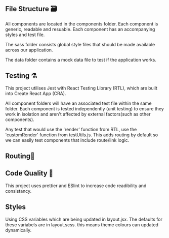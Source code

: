 ## File Structure 🗃

All components are located in the components folder. Each component is generic, readable and resuable. Each component has an accompanying styles and test file.

The sass folder consists global style files that should be made available across our application.

The data folder contains a mock data file to test if the application works.

## Testing ⚗️

This project utilises Jest with React Testing Library (RTL), which are built into Create React App (CRA).

All component folders will have an associated test file within the same folder. Each component is tested independently (unit testing) to ensure they work in isolation and aren't affected by external factors(such as other components).

Any test that would use the 'render' function from RTL, use the 'customRender' function from testUtils.js. This adds routing by default so we can easily test components that include route/link logic.

## Routing🚦

## Code Quality 🎨

This project uses prettier and ESlint to increase code readibility and consistancy.

## Styles

Using CSS variables which are being updated in layout.jsx. The defaults for these variabels are in layout.scss. this means theme colours can updated dynamically.